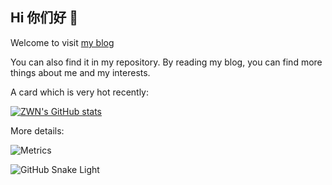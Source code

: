 ## Hi 你们好 👋

Welcome to visit [my blog](https://zwn2001.github.io/)

You can also find it in my repository. By reading my blog, you can find more things about me and my interests.

A card which is very hot recently:

[![ZWN's GitHub stats](https://github-readme-stats.vercel.app/api?username=ZWN2001)](https://github.com/anuraghazra/github-readme-stats)

More details:

![Metrics](https://metrics.lecoq.io/ZWN2001?template=classic&config.timezone=Asia%2FShanghai)

![GitHub Snake Light](github-snake.svg#gh-light-mode-only)
